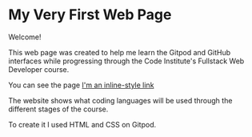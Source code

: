 # My Very First Web Page

Welcome!

This web page was created to help me learn the Gitpod and GitHub interfaces while progressing through the Code Institute's Fullstack Web Developer course.

You can see the page [I'm an inline-style link](https://angela6gr.github.io/my-full-template/index.html "here")

The website shows what coding languages will be used through the different stages of the course.

To create it I used HTML and CSS on Gitpod.